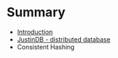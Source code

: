 # Summary

* [Introduction](README.md)
* [JustinDB - distributed database](justindb_-_distributed_database.md)
* Consistent Hashing

